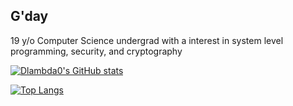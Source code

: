 ## G'day

19 y/o Computer Science undergrad with a interest in system level programming, security, and cryptography

[![Dlambda0's GitHub stats](https://github-readme-stats.vercel.app/api?username=Dlambda0&show_icons=true&theme=dark)](https://github.com/anuraghazra/github-readme-stats)

[![Top Langs](https://github-readme-stats.vercel.app/api/top-langs/?username=Dlambda0)](https://github.com/anuraghazra/github-readme-stats)
